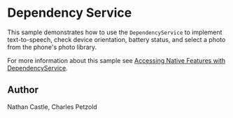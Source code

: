 Dependency Service
==================

This sample demonstrates how to use the `DependencyService` to implement text-to-speech, check device orientation, battery status, and select a photo from the phone's photo library.

For more information about this sample see [Accessing Native Features with DependencyService](http://developer.xamarin.com/guides/xamarin-forms/application-fundamentals/dependency-service/).

Author
------

Nathan Castle, Charles Petzold

